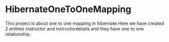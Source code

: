 # HibernateOneToOneMapping
This project is about one to one mapping in hibernate.Here we have created 2 entities instructor and instructordetails and they have one to one relationship.
